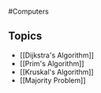 #Computers 
## Topics
* [[Dijkstra's Algorithm]]
* [[Prim's Algorithm]]
* [[Kruskal's Algorithm]]
* [[Majority Problem]]